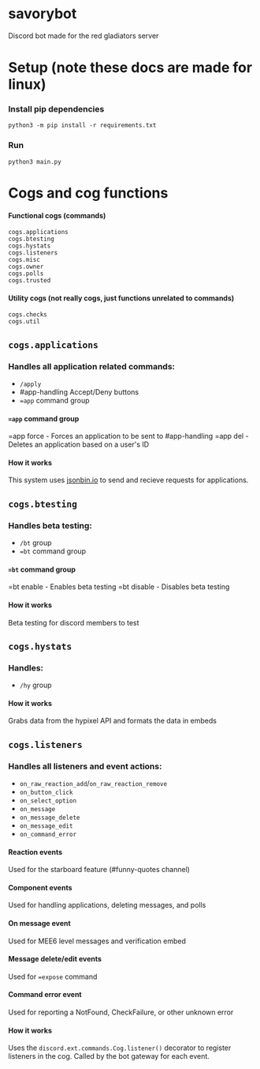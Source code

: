 # savorybot
Discord bot made for the red gladiators server

# Setup (note these docs are made for linux)
### Install pip dependencies
`python3 -m pip install -r requirements.txt`
### Run
`python3 main.py`

# Cogs and cog functions

#### Functional cogs (commands)
```
cogs.applications
cogs.btesting
cogs.hystats
cogs.listeners
cogs.misc
cogs.owner
cogs.polls
cogs.trusted
```
#### Utility cogs (not really cogs, just functions unrelated to commands)
```
cogs.checks
cogs.util
```

## `cogs.applications`
### Handles all application related commands:
- `/apply`
- #app-handling Accept/Deny buttons
- `=app` command group
#### `=app` command group
=app force - Forces an application to be sent to #app-handling
=app del - Deletes an application based on a user's ID
#### How it works
This system uses [jsonbin.io](https://jsonbin.io) to send and recieve requests for applications.

## `cogs.btesting`
### Handles beta testing:
- `/bt` group
- `=bt` command group
#### `=bt` command group
=bt enable - Enables beta testing
=bt disable - Disables beta testing
#### How it works
Beta testing for discord members to test 

## `cogs.hystats`
### Handles:
- `/hy` group
#### How it works
Grabs data from the hypixel API and formats the data in embeds

## `cogs.listeners`
### Handles all listeners and event actions:
- `on_raw_reaction_add`/`on_raw_reaction_remove`
- `on_button_click`
- `on_select_option`
- `on_message`
- `on_message_delete`
- `on_message_edit`
- `on_command_error`
#### Reaction events
Used for the starboard feature (#funny-quotes channel)
#### Component events
Used for handling applications, deleting messages, and polls
#### On message event
Used for MEE6 level messages and verification embed
#### Message delete/edit events
Used for `=expose` command
#### Command error event
Used for reporting a NotFound, CheckFailure, or other unknown error
#### How it works
Uses the `discord.ext.commands.Cog.listener()` decorator to register listeners in the cog. Called by the bot gateway for each event.
